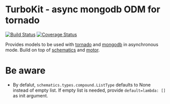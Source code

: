 TurboKit - async mongodb ODM for tornado
========================================

[![Build Status](https://api.travis-ci.org/ExpertSystem/TurboKit.svg?branch=master)](https://travis-ci.org/ExpertSystem/TurboKit) [![Coverage Status](https://coveralls.io/repos/ExpertSystem/TurboKit/badge.png?branch=master)](https://coveralls.io/r/ExpertSystem/TurboKit?branch=master)



Provides models to be used with [tornado](https://github.com/tornadoweb/tornado) and [mongodb](http://www.mongodb.org/) in asynchronous mode. Build on top of [schematics](https://github.com/schematics/schematics) and [motor](https://github.com/mongodb/motor).


Be aware
========

* By defalut, `schematics.types.compound.ListType` defaults to None instead of empty list. If empty list is needed, provide `default=lambda: []` as init argument.
